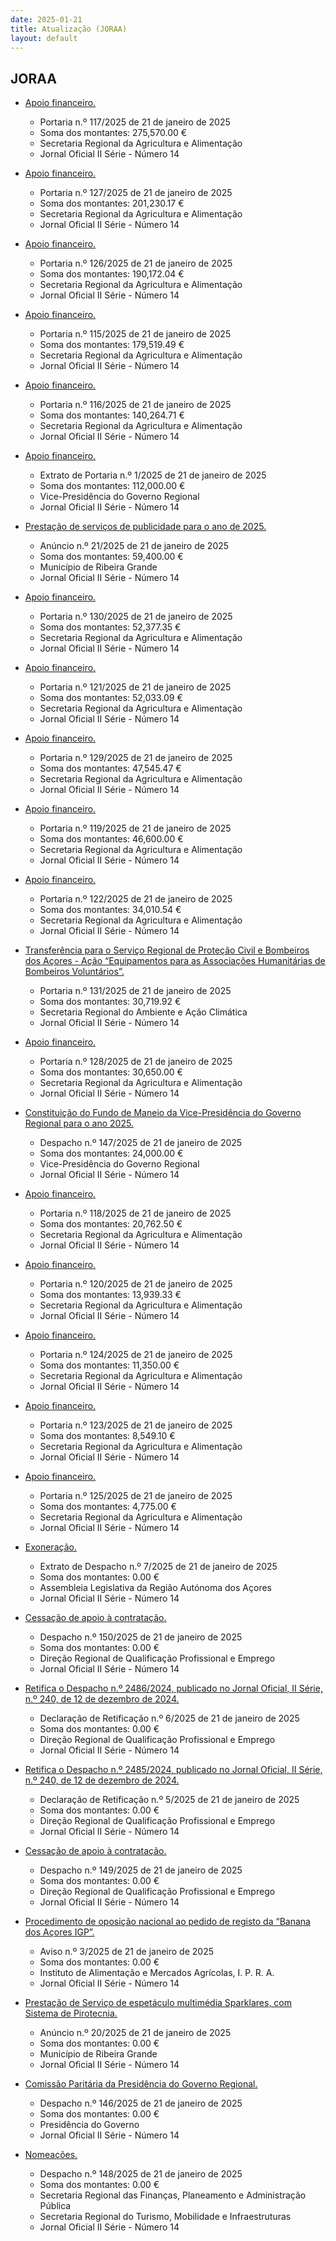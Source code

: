 ```yaml
---
date: 2025-01-21
title: Atualização (JORAA)
layout: default
---
```

## JORAA

* [Apoio financeiro.](https://jo.azores.gov.pt/#/ato/2489cd0e-bf36-4518-b6ac-ce5742995b38)
  * Portaria n.º 117/2025 de 21 de janeiro de 2025
  * Soma dos montantes: 275,570.00 €
  * Secretaria Regional da Agricultura e Alimentação
  * Jornal Oficial II Série - Número 14

* [Apoio financeiro.](https://jo.azores.gov.pt/#/ato/d5f99c21-8157-4e8b-bed2-2d32ad9f320b)
  * Portaria n.º 127/2025 de 21 de janeiro de 2025
  * Soma dos montantes: 201,230.17 €
  * Secretaria Regional da Agricultura e Alimentação
  * Jornal Oficial II Série - Número 14

* [Apoio financeiro.](https://jo.azores.gov.pt/#/ato/bfb16120-f74a-4112-b0b2-3daa40f1611e)
  * Portaria n.º 126/2025 de 21 de janeiro de 2025
  * Soma dos montantes: 190,172.04 €
  * Secretaria Regional da Agricultura e Alimentação
  * Jornal Oficial II Série - Número 14

* [Apoio financeiro.](https://jo.azores.gov.pt/#/ato/0086bde7-13a3-46a7-92ea-816f9a7c1cde)
  * Portaria n.º 115/2025 de 21 de janeiro de 2025
  * Soma dos montantes: 179,519.49 €
  * Secretaria Regional da Agricultura e Alimentação
  * Jornal Oficial II Série - Número 14

* [Apoio financeiro.](https://jo.azores.gov.pt/#/ato/196b4286-8f6e-478c-825d-b6d861a1ea7d)
  * Portaria n.º 116/2025 de 21 de janeiro de 2025
  * Soma dos montantes: 140,264.71 €
  * Secretaria Regional da Agricultura e Alimentação
  * Jornal Oficial II Série - Número 14

* [Apoio financeiro.](https://jo.azores.gov.pt/#/ato/e11c2529-df14-43a4-96a9-92d3d203bb20)
  * Extrato de Portaria n.º 1/2025 de 21 de janeiro de 2025
  * Soma dos montantes: 112,000.00 €
  * Vice-Presidência do Governo Regional
  * Jornal Oficial II Série - Número 14

* [Prestação de serviços de publicidade para o ano de 2025.](https://jo.azores.gov.pt/#/ato/299a977a-566a-42bb-a4e4-e7b2779c9888)
  * Anúncio n.º 21/2025 de 21 de janeiro de 2025
  * Soma dos montantes: 59,400.00 €
  * Município de Ribeira Grande
  * Jornal Oficial II Série - Número 14

* [Apoio financeiro.](https://jo.azores.gov.pt/#/ato/fc3dd04b-e292-4c8f-b779-2a012feb6bb8)
  * Portaria n.º 130/2025 de 21 de janeiro de 2025
  * Soma dos montantes: 52,377.35 €
  * Secretaria Regional da Agricultura e Alimentação
  * Jornal Oficial II Série - Número 14

* [Apoio financeiro.](https://jo.azores.gov.pt/#/ato/5bb339ec-1b34-43b7-ba13-238a405a6945)
  * Portaria n.º 121/2025 de 21 de janeiro de 2025
  * Soma dos montantes: 52,033.09 €
  * Secretaria Regional da Agricultura e Alimentação
  * Jornal Oficial II Série - Número 14

* [Apoio financeiro.](https://jo.azores.gov.pt/#/ato/f046a31c-cd9d-4e02-93e0-50862fc547f9)
  * Portaria n.º 129/2025 de 21 de janeiro de 2025
  * Soma dos montantes: 47,545.47 €
  * Secretaria Regional da Agricultura e Alimentação
  * Jornal Oficial II Série - Número 14

* [Apoio financeiro.](https://jo.azores.gov.pt/#/ato/4072ddf2-659e-44db-9173-6affc13db3cd)
  * Portaria n.º 119/2025 de 21 de janeiro de 2025
  * Soma dos montantes: 46,600.00 €
  * Secretaria Regional da Agricultura e Alimentação
  * Jornal Oficial II Série - Número 14

* [Apoio financeiro.](https://jo.azores.gov.pt/#/ato/5d69c451-46bc-4569-bb98-21c181674855)
  * Portaria n.º 122/2025 de 21 de janeiro de 2025
  * Soma dos montantes: 34,010.54 €
  * Secretaria Regional da Agricultura e Alimentação
  * Jornal Oficial II Série - Número 14

* [Transferência para o Serviço Regional de Proteção Civil e Bombeiros dos Açores - Ação “Equipamentos para as Associações Humanitárias de Bombeiros Voluntários”.](https://jo.azores.gov.pt/#/ato/805ac8b4-fbd0-43a9-a26b-ab492951a2c1)
  * Portaria n.º 131/2025 de 21 de janeiro de 2025
  * Soma dos montantes: 30,719.92 €
  * Secretaria Regional do Ambiente e Ação Climática
  * Jornal Oficial II Série - Número 14

* [Apoio financeiro.](https://jo.azores.gov.pt/#/ato/dc236209-e4f7-4013-963a-600262833ac3)
  * Portaria n.º 128/2025 de 21 de janeiro de 2025
  * Soma dos montantes: 30,650.00 €
  * Secretaria Regional da Agricultura e Alimentação
  * Jornal Oficial II Série - Número 14

* [Constituição do Fundo de Maneio da Vice-Presidência do Governo Regional para o ano 2025.](https://jo.azores.gov.pt/#/ato/f257455e-293e-493f-9bef-cd05643c451c)
  * Despacho n.º 147/2025 de 21 de janeiro de 2025
  * Soma dos montantes: 24,000.00 €
  * Vice-Presidência do Governo Regional
  * Jornal Oficial II Série - Número 14

* [Apoio financeiro.](https://jo.azores.gov.pt/#/ato/2ee15bcf-ba8f-4507-956c-4cf4e8dd235d)
  * Portaria n.º 118/2025 de 21 de janeiro de 2025
  * Soma dos montantes: 20,762.50 €
  * Secretaria Regional da Agricultura e Alimentação
  * Jornal Oficial II Série - Número 14

* [Apoio financeiro.](https://jo.azores.gov.pt/#/ato/4de08b35-c90a-4261-bd5b-230f1b4de1db)
  * Portaria n.º 120/2025 de 21 de janeiro de 2025
  * Soma dos montantes: 13,939.33 €
  * Secretaria Regional da Agricultura e Alimentação
  * Jornal Oficial II Série - Número 14

* [Apoio financeiro.](https://jo.azores.gov.pt/#/ato/aa039604-9d99-4713-b2d7-aed9902328c9)
  * Portaria n.º 124/2025 de 21 de janeiro de 2025
  * Soma dos montantes: 11,350.00 €
  * Secretaria Regional da Agricultura e Alimentação
  * Jornal Oficial II Série - Número 14

* [Apoio financeiro.](https://jo.azores.gov.pt/#/ato/810f54f8-2b02-4058-964b-bcf8aaa6d1c7)
  * Portaria n.º 123/2025 de 21 de janeiro de 2025
  * Soma dos montantes: 8,549.10 €
  * Secretaria Regional da Agricultura e Alimentação
  * Jornal Oficial II Série - Número 14

* [Apoio financeiro.](https://jo.azores.gov.pt/#/ato/b8aad788-9425-40b5-b655-230a9beda910)
  * Portaria n.º 125/2025 de 21 de janeiro de 2025
  * Soma dos montantes: 4,775.00 €
  * Secretaria Regional da Agricultura e Alimentação
  * Jornal Oficial II Série - Número 14

* [Exoneração.](https://jo.azores.gov.pt/#/ato/5e76195a-c108-41b9-868b-e0dddba58852)
  * Extrato de Despacho n.º 7/2025 de 21 de janeiro de 2025
  * Soma dos montantes: 0.00 €
  * Assembleia Legislativa da Região Autónoma dos Açores
  * Jornal Oficial II Série - Número 14

* [Cessação de apoio à contratação.](https://jo.azores.gov.pt/#/ato/e6af476c-8cf5-41db-a892-13029e453269)
  * Despacho n.º 150/2025 de 21 de janeiro de 2025
  * Soma dos montantes: 0.00 €
  * Direção Regional de Qualificação Profissional e Emprego
  * Jornal Oficial II Série - Número 14

* [Retifica o Despacho n.º 2486/2024, publicado no Jornal Oficial, II Série, n.º 240, de 12 de dezembro de 2024.](https://jo.azores.gov.pt/#/ato/0c4e6915-269a-431f-ac5b-b67a6fda44fe)
  * Declaração de Retificação n.º 6/2025 de 21 de janeiro de 2025
  * Soma dos montantes: 0.00 €
  * Direção Regional de Qualificação Profissional e Emprego
  * Jornal Oficial II Série - Número 14

* [Retifica o Despacho n.º 2485/2024, publicado no Jornal Oficial, II Série, n.º 240, de 12 de dezembro de 2024.](https://jo.azores.gov.pt/#/ato/c5a1e079-34f6-4790-87a1-e5e711fd70b8)
  * Declaração de Retificação n.º 5/2025 de 21 de janeiro de 2025
  * Soma dos montantes: 0.00 €
  * Direção Regional de Qualificação Profissional e Emprego
  * Jornal Oficial II Série - Número 14

* [Cessação de apoio à contratação.](https://jo.azores.gov.pt/#/ato/0591bec5-b117-42e1-92f2-d80f0cf4ffa2)
  * Despacho n.º 149/2025 de 21 de janeiro de 2025
  * Soma dos montantes: 0.00 €
  * Direção Regional de Qualificação Profissional e Emprego
  * Jornal Oficial II Série - Número 14

* [Procedimento de oposição nacional ao pedido de registo da “Banana dos Açores IGP”.](https://jo.azores.gov.pt/#/ato/f0281316-688a-49a9-aba8-6eb17dfd44be)
  * Aviso n.º 3/2025 de 21 de janeiro de 2025
  * Soma dos montantes: 0.00 €
  * Instituto de Alimentação e Mercados Agrícolas, I. P. R. A.
  * Jornal Oficial II Série - Número 14

* [Prestação de Serviço de espetáculo multimédia Sparklares, com Sistema de Pirotecnia.](https://jo.azores.gov.pt/#/ato/29e66348-7b32-44c2-ad31-9c53ca0b118a)
  * Anúncio n.º 20/2025 de 21 de janeiro de 2025
  * Soma dos montantes: 0.00 €
  * Município de Ribeira Grande
  * Jornal Oficial II Série - Número 14

* [Comissão Paritária da Presidência do Governo Regional.](https://jo.azores.gov.pt/#/ato/308e57d3-1b47-43d9-a86d-2840a0d2f6c4)
  * Despacho n.º 146/2025 de 21 de janeiro de 2025
  * Soma dos montantes: 0.00 €
  * Presidência do Governo
  * Jornal Oficial II Série - Número 14

* [Nomeações.](https://jo.azores.gov.pt/#/ato/8e833479-b85c-44e4-a5ce-0f80c87b8fdf)
  * Despacho n.º 148/2025 de 21 de janeiro de 2025
  * Soma dos montantes: 0.00 €
  * Secretaria Regional das Finanças, Planeamento e Administração Pública
  * Secretaria Regional do Turismo, Mobilidade e Infraestruturas
  * Jornal Oficial II Série - Número 14
